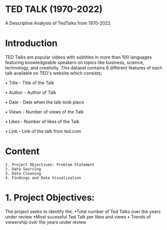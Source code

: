 # TED TALK (1970-2022)
A Descriptive Analysis of TedTalks from 1970-2022

# Introduction
TED Talks are popular videos with subtitles in more than 100 languages featuring knowledgeable speakers on topics like business, science, technology, and creativity. This dataset contains 6 different features of each talk available on TED's website which consists;

  •	Title - Title of the Talk
	
  •	Author - Author of Talk
	
  •	Date - Date when the talk took place
	
  •	Views - Number of views of the Talk
	
  •	Likes - Number of likes of the Talk
	
  •	Link - Link of the talk from ted.com
	
# Content
	1. Project Objectives: Problem Statement
	2. Data Sourcing
	3. Data Cleaning
	4. Findings and Data Visualization

# 1. Project Objectives:
The project seeks to identify the;
	•Total number of Ted Talks over the years under review
	•Most sucessful Ted Talk per likes and views
	• Trends of viewership over the years under review
